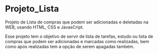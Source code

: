 # Projeto_Lista
 Projeto de Lista de compras que podem ser adicionadas e deletadas na WEB, usando HTML, CSS e JavasCript.

 Esse projeto tem o objetivo de servir de lista de tarefas, estudo ou lista de compras que podem ser adicionadas e marcadas como realizadas, bem como após realizadas tem a opção de serem apagadas também.
